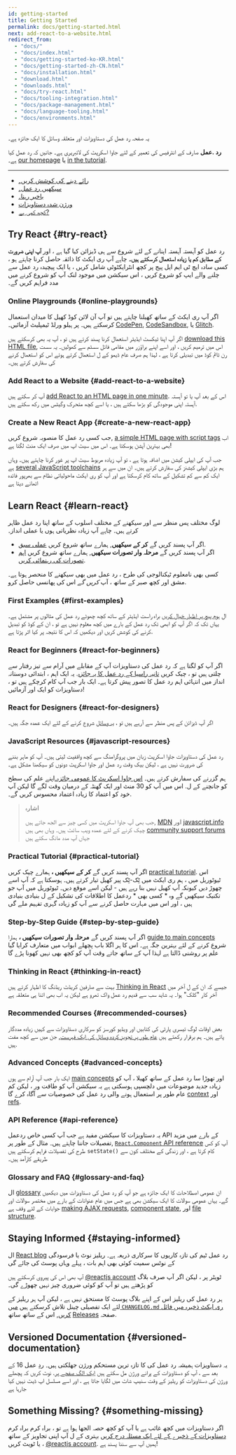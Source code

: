 ```yaml
---
id: getting-started
title: Getting Started
permalink: docs/getting-started.html
next: add-react-to-a-website.html
redirect_from:
  - "docs/"
  - "docs/index.html"
  - "docs/getting-started-ko-KR.html"
  - "docs/getting-started-zh-CN.html"
  - "docs/installation.html"
  - "download.html"
  - "downloads.html"
  - "docs/try-react.html"
  - "docs/tooling-integration.html"
  - "docs/package-management.html"
  - "docs/language-tooling.html"
  - "docs/environments.html"
---
```


یہ صفحہ رد عمل کی دستاویزات اور متعلقہ وسائل کا ایک جائزہ ہے۔

**رد .عمل** صارف کے انٹرفیس کی تعمیر کے لئے جاوا اسکرپٹ کی لائبریری ہے۔ جانیں کہ رد عمل کیا ہے۔ [our homepage](/) یا [in the tutorial](/tutorial/tutorial.html).

---

- [رائے دینے کی کوشش کریں۔](#try-react)
- [سیکھیں رد عمل۔](#learn-react)
- [باخبر رہنا۔](#staying-informed)
- [ورژن شدہ دستاویزات](#versioned-documentation)
- [کچھ کمی ہے?](#something-missing)

## Try React {#try-react}
رد عمل کو آہستہ آہستہ اپنانے کے لئے شروع سے ہی ڈیزائن کیا گیا ہے ، اور
**آپ اپنی ضرورت کے مطابق کم یا زیادہ استعمال کرسکتے ہیں۔**
چاہے آپ ری ایکٹ کا ذائقہ حاصل کرنا چاہتے ہو ، کسی سادہ ایچ ٹی ایم ایل پیج پر کچھ انٹرایکٹوٹی شامل کریں ، یا ایک پیچیدہ رد عمل سے چلنے والے ایپ کو شروع کریں ، اس سیکشن میں موجود لنک آپ کو شروع کرنے میں مدد فراہم کریں گے۔
### Online Playgrounds {#online-playgrounds}

اگر آپ ری ایکٹ کے ساتھ کھیلنا چاہتے ہیں تو آپ آن لائن کوڈ کھیل کا میدان استعمال کرسکتے ہیں۔ پر ہیلو ورلڈ ٹیمپلیٹ آزمائیں۔ [CodePen](codepen://hello-world), [CodeSandbox](https://codesandbox.io/s/new), یا [Glitch](https://glitch.com/edit/#!/remix/starter-react-template).

اگر آپ اپنا ٹیکسٹ ایڈیٹر استعمال کرنا پسند کرتے ہیں تو ، آپ یہ بھی کرسکتے ہیں [download this HTML file](https://raw.githubusercontent.com/reactjs/reactjs.org/master/static/html/single-file-example.html), اس میں ترمیم کریں ، اور اسے اپنے براؤزر میں مقامی فائل سسٹم سے کھولیں۔ یہ سست رن ٹائم کوڈ میں تبدیلی کرتا ہے ، لہذا ہم صرف عام ڈیمو کے ل استعمال کرتے ہوئے اس کو استعمال کرنے کی سفارش کرتے ہیں۔

### Add React to a Website {#add-react-to-a-website}

آپ کر سکتے ہیں [add React to an HTML page in one minute](/docs/add-react-to-a-website.html). اس کے بعد آپ یا تو آہستہ آہستہ اپنی موجودگی کو بڑھا سکتے ہیں ، یا اسے کچھ متحرک وگیٹس میں رکھ سکتے ہیں.

### Create a New React App {#create-a-new-react-app}

جب کسی رد عمل کا منصوبہ شروع کریں, [a simple HTML page with script tags](/docs/add-react-to-a-website.html) اب بھی بہترین آپشن ہوسکتا ہے۔ اس میں سیٹ اپ میں صرف ایک منٹ لگتا ہے!

جب آپ کی ایپلی کیشن میں اضافہ ہوتا ہے ، تو آپ زیادہ مربوط سیٹ اپ پر غور کرنا چاہتے ہیں۔ وہاں ہے [several JavaScript toolchains](/docs/create-a-new-react-app.html) ہم بڑی ایپلی کیشنز کی سفارش کرتے ہیں۔ ان میں سے ہر ایک کم سے کم تشکیل کے ساتھ کام کرسکتا ہے اور آپ کو ری ایکٹ ماحولیاتی نظام سے بھرپور فائدہ اٹھانے دیتا ہے

## Learn React {#learn-react}

لوگ مختلف پس منظر سے اور سیکھنے کے مختلف اسلوب کے ساتھ اپنا رد عمل ظاہر کرتے ہیں۔ چاہے آپ زیادہ نظریاتی ہوں یا عملی انداز۔

* اگر آپ پسند کریں گے **کر کے سیکھیں**, ہمارے ساتھ شروع کریں [عملی سبق](/tutorial/tutorial.html).
* اگر آپ پسند کریں گے **مرحلہ وار تصورات سیکھیں**, ہمارے ساتھ شروع کریں [اہم تصورات کی رہنمائی کریں](/docs/hello-world.html).

کسی بھی نامعلوم ٹیکنالوجی کی طرح ، رد عمل میں بھی سیکھنے کا منحصر ہوتا ہے۔ مشق اور کچھ صبر کے ساتھ ، آپ *کریں گے* اس کی پھانسی حاصل کرو.

### First Examples {#first-examples}

ال [ہوم پیج پر اظہار خیال کریں](/) براہ راست ایڈیٹر کے ساتھ کچھ چھوٹے رد عمل کی مثالوں پر مشتمل ہے۔ یہاں تک کہ اگر آپ کو ابھی تک رد عمل کے بارے میں کچھ معلوم نہیں ہے تو ، ان کے کوڈ کو تبدیل کرنے کی کوشش کریں اور دیکھیں کہ اس کا نتیجہ پر کیا اثر پڑتا ہے.

### React for Beginners {#react-for-beginners}

اگر آپ کو لگتا ہے کہ رد عمل کی دستاویزات آپ کے مقابلے میں آرام سے تیز رفتار سے چلتی ہیں تو ، چیک کریں [تانیہ راسیا کے رد عمل کا یہ جائزہ](https://www.taniarascia.com/getting-started-with-react/). یہ ایک اہم ، ابتدائی دوستانہ انداز میں انتہائی اہم رد عمل کا تصور پیش کرتا ہے۔ ایک بار جب آپ کام کرچکے ہیں تو ، دستاویزات کو ایک اور آزمائیں!

### React for Designers {#react-for-designers}

اگر آپ ڈیزائن کے پس منظر سے آرہے ہیں تو ، [یہ وسائل](https://reactfordesigners.com/) شروع کرنے کے لئے ایک عمدہ جگہ ہیں۔

### JavaScript Resources {#javascript-resources}

رد عمل کی دستاویزات جاوا اسکرپٹ زبان میں پروگرامنگ سے کچھ واقفیت لیتی ہیں۔ آپ کو ماہر بننے کی ضرورت نہیں ہے ، لیکن بیک وقت رد عمل اور جاوا اسکرپٹ دونوں کو سیکھنا مشکل ہے۔

ہم گزرنے کی سفارش کرتے ہیں۔ [اس جاوا اسکرپٹ کا عمومی جائزہ۔](https://developer.mozilla.org/en-US/docs/Web/JavaScript/A_re-introduction_to_JavaScript)اپنے علم کی سطح کو جانچنے کے ل. اس میں آپ کو 30 منٹ اور ایک گھنٹہ کے درمیان وقت لگے گا لیکن آپ خود کو اعتماد کا زیادہ اعتماد محسوس کریں گے۔.

>اشارہ
>
>جب بھی آپ جاوا اسکرپٹ میں کسی چیز سے الجھ جاتے ہیں, [MDN](https://developer.mozilla.org/en-US/docs/Web/JavaScript) اور [javascript.info](https://javascript.info/) چیک کرنے کے لئے عمدہ ویب سائٹ ہیں۔ وہاں بھی ہیں [community support forums](/community/support.html) جہاں آپ مدد مانگ سکتے ہیں

### Practical Tutorial {#practical-tutorial}

اگر آپ پسند کریں گے **کر کے سیکھیں ،** ہمارے چیک کریں [practical tutorial](/tutorial/tutorial.html). اس ٹیوٹوریل میں ، ہم ری ایکٹ میں ٹِک-ٹِک پیر کھیل تیار کرتے ہیں۔ ہوسکتا ہے کہ آپ اسے چھوڑ دیں کیونکہ آپ کھیل نہیں بنا رہے ہیں - لیکن اسے موقع دیں۔ ٹیوٹوریل میں آپ جو تکنیک سیکھیں گے وہ * کسی بھی * ردعمل کا اطلاقات کی تشکیل کے ل بنیادی بنیادی ہیں ، اور اس میں مہارت حاصل کرنے سے آپ کو زیادہ گہری تفہیم ملے گی

### Step-by-Step Guide {#step-by-step-guide}

اگر آپ پسند کریں گے **مرحلہ وار تصورات سیکھیں ،** ہمارا [guide to main concepts](/docs/hello-world.html) شروع کرنے کے لئے بہترین جگہ ہے۔ اس کا ہر اگلا باب پچھلے ابواب میں متعارف کرایا گیا علم پر روشنی ڈالتا ہے لہذا آپ کے ساتھ جاتے وقت آپ کو کچھ بھی نہیں کھونا پڑے گا

### Thinking in React {#thinking-in-react}

بہت سے صارفین کریڈٹ ریڈنگ کا اظہار کرتے ہیں [Thinking in React](/docs/thinking-in-react.html) جیسے کہ ان کے ل آخر میں آخر کار "کلک" ہوا۔ یہ شاید سب سے قدیم رد عمل واک تھرو ہے لیکن یہ اب بھی اتنا ہی متعلقہ ہے

### Recommended Courses {#recommended-courses}

بعض اوقات لوگ تیسری پارٹی کی کتابیں اور ویڈیو کورسز کو سرکاری دستاویزات سے کہیں زیادہ مددگار پاتے ہیں۔ ہم برقرار رکھتے ہیں [عام طور پر تجویز کردہ وسائل کی ایک فہرست](/community/courses.html), جن میں سے کچھ مفت ہیں.

### Advanced Concepts {#advanced-concepts}

ایک بار جب آپ آرام سے ہوں [main concepts](/docs/hello-world.html) اور تھوڑا سا رد عمل کے ساتھ کھیلا ، آپ کو زیادہ جدید موضوعات میں دلچسپی ہوسکتی ہے یہ سیکشن آپ کو طاقت ور ، لیکن کم عام طور پر استعمال ہونے والی رد عمل کی خصوصیات سے آگاہ کرے گا [context](/docs/context.html) اور [refs](/docs/refs-and-the-dom.html).

### API Reference {#api-reference}

یہ دستاویزات کا سیکشن مفید ہے جب آپ کسی خاص ردعمل API کے بارے میں مزید تفصیلات جاننا چاہتے ہیں۔ مثال کے طور پر, [`React.Component` API reference](/docs/react-component.html) آپ کو کس طرح کی تفصیلات فراہم کرسکتے ہیں `setState()` 
کام کرتا ہے ، اور زندگی کے مختلف کون سے طریقے کارآمد ہیں۔

### Glossary and FAQ {#glossary-and-faq}

ال [glossary](/docs/glossary.html) ان عمومی اصطلاحات کا ایک جائزہ ہے جو آپ کو رد عمل کی دستاویزات میں دیکھیں گے۔ یہاں عمومی سوالات کا ایک سیکشن بھی ہے جس میں عام عنوانات کے بارے میں مختصر سوالات اور جوابات کے لئے وقف ہے [making AJAX requests](/docs/faq-ajax.html), [component state](/docs/faq-state.html), اور [file structure](/docs/faq-structure.html).

## Staying Informed {#staying-informed}

ال [React blog](/blog/) رد عمل ٹیم کی تازہ کاریوں کا سرکاری ذریعہ ہے۔ ریلیز نوٹ یا فرسودگی کے نوٹس سمیت کوئی بھی اہم بات ، پہلے وہاں پوسٹ کی جائے گی

آپ بھی اس کی پیروی کرسکتے ہیں [@reactjs account](https://twitter.com/reactjs) ٹویٹر پر ، لیکن اگر آپ صرف بلاگ کو پڑھتے ہیں تو آپ کو کوئی ضروری چیز نہیں چھوڑے گی۔

ہر رد عمل کی ریلیز اس کے اپنے بلاگ پوسٹ کا مستحق نہیں ہے ، لیکن آپ ہر ریلیز کے لئے ایک تفصیلی چینل تلاش کرسکتے ہیں [میں `CHANGELOG.md` ری ایکٹ ذخیرہ میں فائل کریں](https://github.com/facebook/react/blob/master/CHANGELOG.md), اس کے ساتھ ساتھ [Releases](https://github.com/facebook/react/releases) صفحہ.

## Versioned Documentation {#versioned-documentation}

یہ دستاویزات ہمیشہ رد عمل کی کا تازہ ترین مستحکم ورژن جھلکتی ہیں۔ ردِ عمل 16 کے بعد سے ، آپ کو دستاویزات کے پرانے ورژن مل سکتے ہیں [ایک الگ صفحے پر](/versions). نوٹ کریں کہ پچھلے ورژن کی دستاویزات کو ریلیز کے وقت سنیپ شاٹ میں لگایا جاتا ہے ، اور اسے مسلسل اپ ڈیٹ نہیں کیا جارہا ہے

## Something Missing? {#something-missing}

اگر دستاویزات میں کچھ غائب ہے یا آپ کو کچھ حصہ الجھا ہوا ہے تو ، براہ کرم براہ کرم [دستاویزات کے ذخیرے کے لئے ایک مسئلہ درج کریں](https://github.com/reactjs/reactjs.org/issues/new) بہتری کے ل آپ اپنی تجاویز کے ساتھ ، یا ٹویٹ کریں [@reactjs account](https://twitter.com/reactjs). ہمیں آپ سے سننا پسند ہے!
